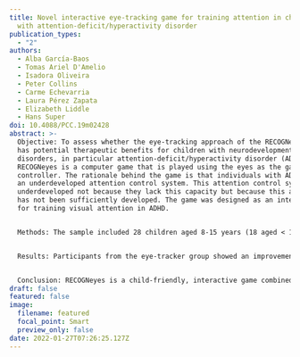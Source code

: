 ```yaml
---
title: Novel interactive eye-tracking game for training attention in children
  with attention-deficit/hyperactivity disorder
publication_types:
  - "2"
authors:
  - Alba García-Baos
  - Tomas Ariel D'Amelio
  - Isadora Oliveira
  - Peter Collins
  - Carme Echevarria
  - Laura Pérez Zapata
  - Elizabeth Liddle
  - Hans Super
doi: 10.4088/PCC.19m02428
abstract: >-
  Objective: To assess whether the eye-tracking approach of the RECOGNeyes game
  has potential therapeutic benefits for children with neurodevelopmental
  disorders, in particular attention-deficit/hyperactivity disorder (ADHD).
  RECOGNeyes is a computer game that is played using the eyes as the game
  controller. The rationale behind the game is that individuals with ADHD have
  an underdeveloped attention control system. This attention control system is
  underdeveloped not because they lack this capacity but because this ability
  has not been sufficiently developed. The game was designed as an intervention
  for training visual attention in ADHD.


  Methods: The sample included 28 children aged 8-15 years (18 aged < 12 y and 10 aged ≥ 12 y) previously diagnosed with ADHD (DSM-5 criteria). The participants were randomly divided into 2 groups. The experimental group played RECOGNeyes with eye-tracker for 3 weeks (3 times/week) at home, while the control group played the game using the mouse. Different attentional parameters were assessed before and after training. The study was conducted from January 2018-June 2018.


  Results: Participants from the eye-tracker group showed an improvement posttest compared to pretest in impulsivity (P = .0067), reaction time (P < .0001), and fixation gaze control (P < .0001). No changes were found in mouse control between pretest and posttest assessments.


  Conclusion: RECOGNeyes is a child-friendly, interactive game combined with eye-tracking technology that seems to provide an improvement in the visual attention system, which is especially indicated for ADHD patients. This game might be used as an alternative to pharmacologic therapy and may provide new insights into the treatment of ADHD.
draft: false
featured: false
image:
  filename: featured
  focal_point: Smart
  preview_only: false
date: 2022-01-27T07:26:25.127Z
---
```

